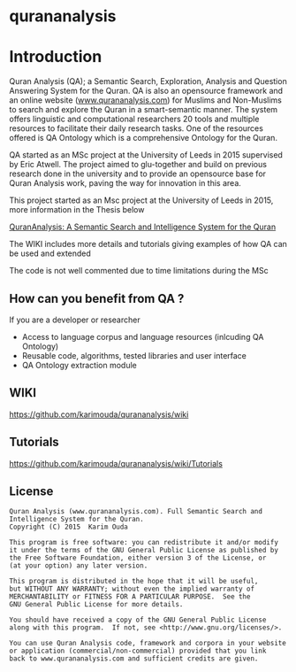 # qurananalysis

# Introduction

Quran Analysis (QA); a Semantic Search, Exploration, Analysis and Question Answering System for the Quran. QA is also an opensource framework and an online website (www.qurananalysis.com) for Muslims and Non-Muslims to search and explore the Quran in a smart-semantic manner. The system offers linguistic and computational researchers 20 tools and multiple resources to facilitate their daily research tasks. One of the resources offered is QA Ontology which is a comprehensive Ontology for the Quran.

QA started as an MSc project at the University of Leeds in 2015 supervised by Eric Atwell. The project aimed to glu-together and build on previous research done in the university and to provide an opensource base for Quran Analysis work, paving the way for innovation in this area.

This project started as an Msc project at the University of Leeds in 2015, more information in the Thesis below

[QuranAnalysis: A Semantic Search and Intelligence System for the Quran](https://www.researchgate.net/publication/282648776_QuranAnalysis_A_Semantic_Search_and_Intelligence_System_for_the_Quran)

The WIKI includes more details and tutorials giving examples of how QA can be used and extended

The code is not well commented due to time limitations during the MSc

## How can you benefit from QA ?


If you are a developer or researcher
- Access to language corpus and language resources (inlcuding QA Ontology)
- Reusable code, algorithms, tested libraries and user interface
- QA Ontology extraction module


## WIKI

https://github.com/karimouda/qurananalysis/wiki

## Tutorials

https://github.com/karimouda/qurananalysis/wiki/Tutorials

## License

    Quran Analysis (www.qurananalysis.com). Full Semantic Search and Intelligence System for the Quran.
    Copyright (C) 2015  Karim Ouda

    This program is free software: you can redistribute it and/or modify
    it under the terms of the GNU General Public License as published by
    the Free Software Foundation, either version 3 of the License, or
    (at your option) any later version.

    This program is distributed in the hope that it will be useful,
    but WITHOUT ANY WARRANTY; without even the implied warranty of
    MERCHANTABILITY or FITNESS FOR A PARTICULAR PURPOSE.  See the
    GNU General Public License for more details.

    You should have received a copy of the GNU General Public License
    along with this program.  If not, see <http://www.gnu.org/licenses/>.

    You can use Quran Analysis code, framework and corpora in your website
    or application (commercial/non-commercial) provided that you link
    back to www.qurananalysis.com and sufficient credits are given.

